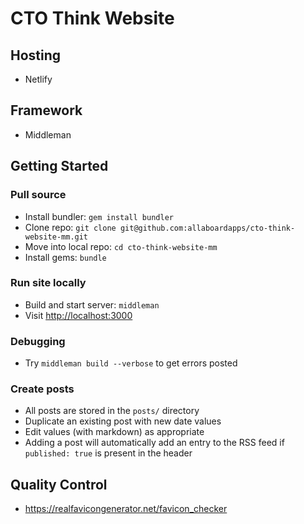 # CTO Think Website

## Hosting

* Netlify

## Framework

* Middleman

## Getting Started

### Pull source

* Install bundler: `gem install bundler`
* Clone repo: `git clone git@github.com:allaboardapps/cto-think-website-mm.git`
* Move into local repo: `cd cto-think-website-mm`
* Install gems: `bundle`

### Run site locally

* Build and start server: `middleman`
* Visit [http://localhost:3000](http://localhost:3000)

### Debugging

* Try `middleman build --verbose` to get errors posted

### Create posts

* All posts are stored in the `posts/` directory
* Duplicate an existing post with new date values
* Edit values (with markdown) as appropriate
* Adding a post will automatically add an entry to the RSS feed if `published: true` is present in the header

## Quality Control

* https://realfavicongenerator.net/favicon_checker
